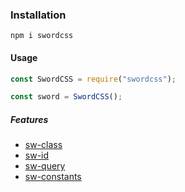 ### Installation
`npm i swordcss`

#### Usage
```javascript
const SwordCSS = require("swordcss");

const sword = SwordCSS();
```

##### Features
- [sw-class](/features/sw-class.md)
- [sw-id](/features/sw-id.md)
- [sw-query](/features/sw-query.md)
- [sw-constants](/features/sw-constants.md)